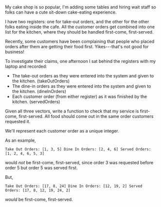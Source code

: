 My cake shop is so popular, I'm adding some tables and hiring wait staff so folks can have a cute sit-down cake-eating experience.

I have two registers: one for take-out orders, and the other for the other folks eating inside the cafe. All the customer orders get combined into one list for the kitchen, where they should be handled first-come, first-served.

Recently, some customers have been complaining that people who placed orders after them are getting their food first. Yikes---that's not good for business!

To investigate their claims, one afternoon I sat behind the registers with my laptop and recorded:

- The take-out orders as they were entered into the system and given to the kitchen. (takeOutOrders)
- The dine-in orders as they were entered into the system and given to the kitchen. (dineInOrders)
- Each customer order (from either register) as it was finished by the kitchen. (servedOrders)

Given all three vectors, write a function to check that my service is first-come, first-served. All food should come out in the same order customers requested it.

We'll represent each customer order as a unique integer.

As an example,

```
Take Out Orders: [1, 3, 5] Dine In Orders: [2, 4, 6] Served Orders: [1, 2, 4, 6, 5, 3]
```

would *not* be first-come, first-served, since order 3 was requested before order 5 but order 5 was served first.

But,

```
Take Out Orders: [17, 8, 24] Dine In Orders: [12, 19, 2] Served Orders: [17, 8, 12, 19, 24, 2]
```

*would* be first-come, first-served.
